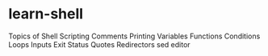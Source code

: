 # learn-shell
Topics of Shell Scripting
Comments
Printing
Variables
Functions
Conditions
Loops
Inputs
Exit Status
Quotes
Redirectors
sed editor

